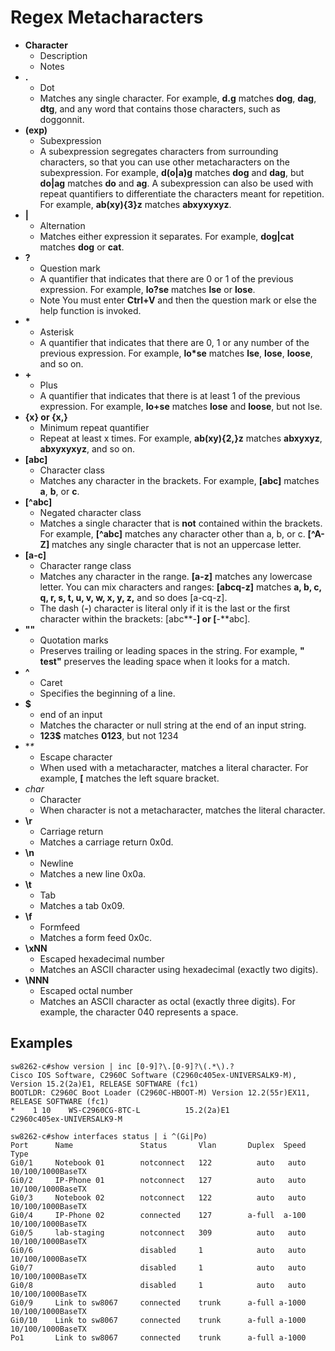 # Regex Metacharacters

- **Character**
  - Description
  - Notes
- **.**
  - Dot
  - Matches any single character. For example, **d.g** matches **dog**, **dag**, **dtg**, and any word that contains those characters, such as doggonnit.
- **(exp)**
  - Subexpression
  - A subexpression segregates characters from surrounding characters, so that you can use other metacharacters on the subexpression. For example, **d(o|a)g** matches **dog** and **dag**, but **do|ag** matches **do** and **ag**. A subexpression can also be used with repeat quantifiers to differentiate the characters meant for repetition. For example, **ab(xy){3}z** matches **abxyxyxyz**.
- **|**
  - Alternation
  - Matches either expression it separates. For example, **dog|cat** matches **dog** or **cat**.
- **?**
  - Question mark
  - A quantifier that indicates that there are 0 or 1 of the previous expression. For example, **lo?se** matches **lse** or **lose**.
  - Note You must enter **Ctrl+V** and then the question mark or else the help function is invoked.
- __*__
  - Asterisk
  - A quantifier that indicates that there are 0, 1 or any number of the previous expression. For example, **lo*se** matches **lse**, **lose**, **loose**, and so on.
- **+**
  - Plus
  - A quantifier that indicates that there is at least 1 of the previous expression. For example, **lo+se** matches **lose** and **loose**, but not lse.
- **{x} or {x,}**
  - Minimum repeat quantifier
  - Repeat at least x times. For example, **ab(xy){2,}z** matches **abxyxyz**, **abxyxyxyz**, and so on.
- **[abc]**
  - Character class
  - Matches any character in the brackets. For example, **[abc]** matches **a**, **b**, or **c**.
- **[^abc]**
  - Negated character class
  - Matches a single character that is **not** contained within the brackets. For example, **[^abc]** matches any character other than a, b, or c. **[^A-Z]** matches any single character that is not an uppercase letter.
- **[a-c]**
  - Character range class
  - Matches any character in the range. **[a-z]** matches any lowercase letter. You can mix characters and ranges: **[abcq-z]** matches **a, b, c, q, r, s, t, u, v, w, x, y, z,** and so does [a-cq-z].
  - The dash (**-**) character is literal only if it is the last or the first character within the brackets: [abc**-**] or [**-**abc].
- **""**
  - Quotation marks
  - Preserves trailing or leading spaces in the string. For example, **" test"** preserves the leading space when it looks for a match.
- **^**
  - Caret
  - Specifies the beginning of a line.
- **$**
  - end of an input
  - Matches the character or null string at the end of an input string. 
  - **123$** matches **0123**, but not 1234
- **\**
  - Escape character
  - When used with a metacharacter, matches a literal character. For example, **\[** matches the left square bracket.
- *char*
  - Character
  - When character is not a metacharacter, matches the literal character.
- **\r**
  - Carriage return
  - Matches a carriage return 0x0d.
- **\n**
  - Newline
  - Matches a new line 0x0a.
- **\t**
  - Tab
  - Matches a tab 0x09.
- **\f**
  - Formfeed
  - Matches a form feed 0x0c.
- **\xNN**
  - Escaped hexadecimal number
  - Matches an ASCII character using hexadecimal (exactly two digits).
- **\NNN**
  - Escaped octal number
  - Matches an ASCII character as octal (exactly three digits). For example, the character 040 represents a space.
  
## Examples
```
sw8262-c#show version | inc [0-9]?\.[0-9]?\(.*\).?
Cisco IOS Software, C2960C Software (C2960c405ex-UNIVERSALK9-M), Version 15.2(2a)E1, RELEASE SOFTWARE (fc1)
BOOTLDR: C2960C Boot Loader (C2960C-HBOOT-M) Version 12.2(55r)EX11, RELEASE SOFTWARE (fc1)
*    1 10    WS-C2960CG-8TC-L          15.2(2a)E1            C2960c405ex-UNIVERSALK9-M
```

```
sw8262-c#show interfaces status | i ^(Gi|Po)
Port      Name               Status       Vlan       Duplex  Speed Type
Gi0/1     Notebook 01        notconnect   122          auto   auto 10/100/1000BaseTX
Gi0/2     IP-Phone 01        notconnect   127          auto   auto 10/100/1000BaseTX
Gi0/3     Notebook 02        notconnect   122          auto   auto 10/100/1000BaseTX
Gi0/4     IP-Phone 02        connected    127        a-full  a-100 10/100/1000BaseTX
Gi0/5     lab-staging        notconnect   309          auto   auto 10/100/1000BaseTX
Gi0/6                        disabled     1            auto   auto 10/100/1000BaseTX
Gi0/7                        disabled     1            auto   auto 10/100/1000BaseTX
Gi0/8                        disabled     1            auto   auto 10/100/1000BaseTX
Gi0/9     Link to sw8067     connected    trunk      a-full a-1000 10/100/1000BaseTX
Gi0/10    Link to sw8067     connected    trunk      a-full a-1000 10/100/1000BaseTX
Po1       Link to sw8067     connected    trunk      a-full a-1000
```